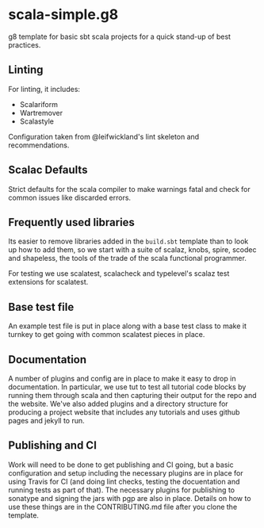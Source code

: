 # scala-simple.g8
g8 template for basic sbt scala projects for a quick stand-up of best practices.

## Linting

For linting, it includes:

* Scalariform
* Wartremover
* Scalastyle

Configuration taken from @leifwickland's lint skeleton and recommendations.

## Scalac Defaults

Strict defaults for the scala compiler to make warnings fatal and check for common issues like discarded errors.

## Frequently used libraries

Its easier to remove libraries added in the `build.sbt` template than to look up how to add them, so we start with a suite of scalaz, knobs, spire, scodec and shapeless, the tools of the trade of the scala functional programmer.

For testing we use scalatest, scalacheck and typelevel's scalaz test extensions for scalatest.

## Base test file

An example test file is put in place along with a base test class to make it turnkey to get going with common scalatest pieces in place.

## Documentation

A number of plugins and config are in place to make it easy to drop in documentation.  In particular, we use tut to test all tutorial code blocks by running them through scala and then capturing their output for the repo and the website.  We've also added plugins and a directory structure for producing a project website that includes any tutorials and uses github pages and jekyll to run.

## Publishing and CI

Work will need to be done to get publishing and CI going, but a basic configuration and setup including the necessary plugins are in place for using Travis for CI (and doing lint checks, testing the docuentation and running tests as part of that). The necessary plugins for publishing to sonatype and signing the jars with pgp are also in place.  Details on how to use these things are in the CONTRIBUTING.md file after you clone the template.

